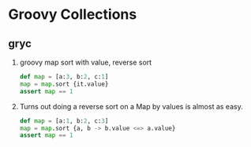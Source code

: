 Groovy Collections 
============

gryc
-------

1. groovy map sort with value, reverse sort
    ```python
    def map = [a:3, b:2, c:1]
    map = map.sort {it.value}
    assert map == 1
    ```

2. Turns out doing a reverse sort on a Map by values is almost as easy.
    ```python
    def map = [a:1, b:2, c:3]
    map = map.sort {a, b -> b.value <=> a.value}
    assert map == 1
    ```

